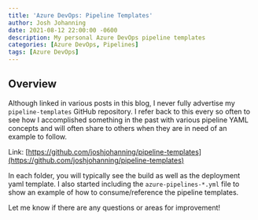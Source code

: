 ```yaml
---
title: 'Azure DevOps: Pipeline Templates'
author: Josh Johanning
date: 2021-08-12 22:00:00 -0600
description: My personal Azure DevOps pipeline templates
categories: [Azure DevOps, Pipelines]
tags: [Azure DevOps]
---
```


## Overview

Although linked in various posts in this blog, I never fully advertise my `pipeline-templates` GitHub repository. I refer back to this every so often to see how I accomplished something in the past with various pipeline YAML concepts and will often share to others when they are in need of an example to follow.

Link: [https://github.com/joshjohanning/pipeline-templates](https://github.com/joshjohanning/pipeline-templates)

In each folder, you will typically see the build as well as the deployment yaml template. I also started including the `azure-pipelines-*.yml` file to show an example of how to consume/reference the pipeline templates.

Let me know if there are any questions or areas for improvement!
